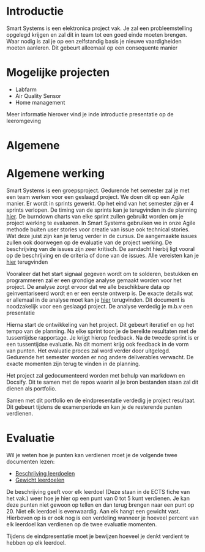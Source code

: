 # Introductie

Smart Systems is een elektronica project vak. Je zal een probleemstelling opgelegd krijgen en zal dit in team tot een goed einde moeten brengen. Waar nodig is zal je op een zelfstandig basis je nieuwe vaardigheiden moeten aanleren. Dit gebeurt alleemaal op een consequente manier

# Mogelijke projecten

<!--
In de afstudeerrichting IoT werken we rond 2 onderzoek thema's:

* Smart Robotics
* Environmental Monitoring

Afhankelijk van de noden van het onderzoek zal je gedurende het semester werken rond een project of meerdere mini projecten. De projecten draaien meestal rond een specifieke feature die nodig zijn in het onderzoek van de opleiding. Wat zijn mogelijke projecten van de onderzoek thema's

* Smart Robotics
  * Integratie van indoor lokalisatie op een AGV
  * Design en integratie van een Mixed Reality HMI met een AGV
  * Design en ontwerp van een UWB indoor lokalisatie product. 
  * Opzetten van een Smart Factory prototype
* Environmental Monitoring
  * Integratie van Labfarm in een middelbare school
  * Ontwerp van luchtkwaliteitssensor voor PoA
  * Ontwikkeling van XY camera monitoring systeem met AI 
-->


-  Labfarm
-  Air Quality Sensor
-  Home management

Meer informatie hierover vind je inde introductie presentatie op de leeromgeving
# Algemene
# Algemene werking

Smart Systems is een groepsproject. Gedurende het semester zal je met een team werken voor een geslaagd project. We doen dit op een *Agile* manier. Er wordt in sprints gewerkt. Op het eind van het semester zijn er 4 sprints verlopen. De timing van de sprints kan je terugvinden in de planning [hier](./planning.md). De burndown charts van elke sprint zullen gebruikt worden om je project werking te evalueren. In Smart Systems gebruiken we in onze Agile methode buiten user stories voor creatie van issue ook technical stories. Wat deze juist zijn kan je terug verder in de cursus. De aangemaakte issues zullen ook doorwegen op de evaluatie van de project werking. De beschrijving van de issues zijn zeer kritisch. De aandacht hierbij ligt vooral op de beschrijving en de criteria of done van de issues. Alle vereisten kan je [hier]() terugvinden

Vooraleer dat het start signaal gegeven wordt om te solderen, bestukken en programmeren zal er een grondige analyse gemaakt worden voor het project. De analyse zorgt ervoor dat we alle beschikbare data op geinventariseerd wordt en er een eerste ontwerp is. De exacte details wat er allemaal in de analyse moet kan je [hier](deliverables/analyse.md) terugvinden. Dit document is noodzakelijk voor een geslaagd project. De analyse verdedig je m.b.v een presentatie

Hierna start de ontwikkeling van het project. Dit gebeurt iteratief en op het tempo van de planning. Na elke sprint toon je de bereikte resultaten met de tussentijdse rapportage. Je krijgt hierop feedback. Na de tweede sprint is er een tussentijdse evaluatie. Na dit moment krijg ook feedback in de vorm van punten. Het evaluatie proces zal word verder door uitgelegd. Gedurende het semester worden er nog andere deliverables verwacht. De exacte momenten zijn terug te vinden in de planning. 

Het project zal gedocumenteerd worden met behulp van markdown en Docsify. Dit te samen met de repos waarin al je bron bestanden staan zal dit dienen als portfolio. 

Samen met dit portfolio en de eindpresentatie verdedig je project resultaat. Dit gebeurt tijdens de examenperiode en kan je de resterende punten verdienen. 

# Evaluatie

Wil je weten hoe je punten kan verdienen moet je de volgende twee documenten lezen:
* [Beschrijving leerdoelen](./evaluatie/beschrijving_leerdoelen.md)
* [Gewicht leerdoelen](./evaluatie/gewicht_leerdoelen.md)

De beschrijving geeft voor elk leerdoel (Deze staan in de ECTS fiche van het vak.) weer hoe je hier op een punt van 0 tot 5 kunt verdienen. Je kan deze punten niet gewoon op tellen en dan terug brengen naar een punt op 20. Niet elk leerdoel is evenwaardig. Aan elk hangt een gewicht vast. Hierboven op is er ook nog is een verdeling wanneer je hoeveel percent van elk leerdoel kan verdienen op de twee evaluatie momenten.

Tijdens de eindpresentatie moet je bewijzen hoeveel je denkt verdient te hebben op elk leerdoel. 

